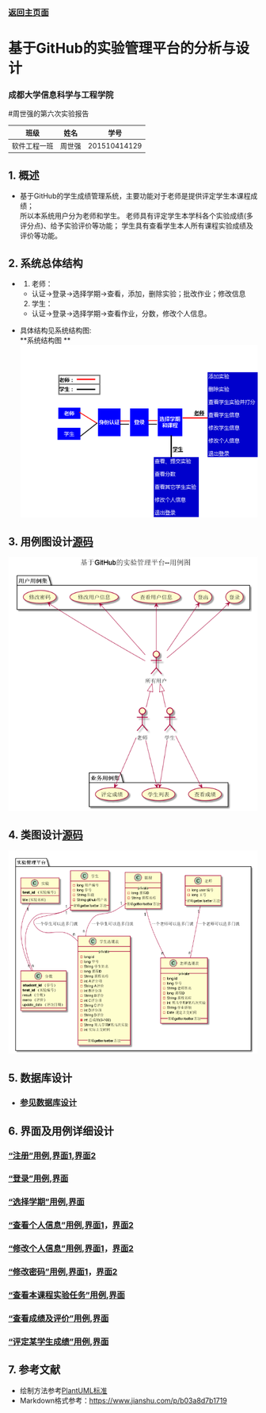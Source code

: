 ### [返回主页面](../README.md)
# 基于GitHub的实验管理平台的分析与设计

### 成都大学信息科学与工程学院

#周世强的第六次实验报告   


|班级|姓名|学号|
|:---------------:|:------------:|:------------:|
|软件工程一班|周世强|201510414129|

## 1. 概述
*   基于GitHub的学生成绩管理系统，主要功能对于老师是提供评定学生本课程成绩；  
所以本系统用户分为老师和学生。
老师具有评定学生本学科各个实验成绩(多评分点)、给予实验评价等功能；
学生具有查看学生本人所有课程实验成绩及评价等功能。  
    
## 2. 系统总体结构
*    
    1.  老师：  
    *   认证->登录->选择学期->查看，添加，删除实验；批改作业；修改信息
    2.  学生：  
    *  认证->登录->选择学期->查看作业，分数，修改个人信息。

*   具体结构见系统结构图:  
**系统结构图 **
![strut](./img/index.png)
    
## 3. 用例图设计[源码](./src/UseCase.puml)
![usecase](./img/基于GitHub的实验管理平台--用例图.png)

## 4. 类图设计[源码](./src/class.puml)
![class](./img/类图.png)

## 5. 数据库设计
- ### [参见数据库设计](./数据库表/数据库表.md)
     
## 6. 界面及用例详细设计

### [“注册”用例](./用例/regedit.md),[界面1](https://zhoushiqiang.github.io/is_analysis/test6/ui/adminregedit.html),[界面2](https://zhoushiqiang.github.io/is_analysis/test6/ui/sturegedit.html)
###

### [“登录”用例](./用例/登录.md),[界面](https://zhoushiqiang.github.io/is_analysis/test6/ui/login.html)
###

### [“选择学期”用例](./用例/选择学期.md),[界面](https://zhoushiqiang.github.io/is_analysis/test6/ui/select.html)
###

### [“查看个人信息”用例](./用例/查看个人信息.md),[界面1](https://zhoushiqiang.github.io/is_analysis/test6/ui/modfyteachself.html)，[界面2](https://zhoushiqiang.github.io/is_analysis/test6/ui/modfyyourself.html)
###

### [“修改个人信息”用例](./用例/修改个人信息.md),[界面1](https://zhoushiqiang.github.io/is_analysis/test6/ui/modfyteachself.html)，[界面2](https://zhoushiqiang.github.io/is_analysis/test6/ui/modfyyourself.html)
###

### [“修改密码”用例](./用例/修改密码.md),[界面1](https://zhoushiqiang.github.io/is_analysis/test6/ui/modfyteachself.html)，[界面2](https://zhoushiqiang.github.io/is_analysis/test6/ui/modfyyourself.html)
###

### [“查看本课程实验任务”用例](./用例/查看实验列表.md),[界面](https://zhoushiqiang.github.io/is_analysis/test6/ui/taskinfo.html)
###
### [“查看成绩及评价”用例](./用例/查看成绩列表.md),[界面](https://zhoushiqiang.github.io/is_analysis/test6/ui/progrous.html)
###
### [“评定某学生成绩”用例](./用例/评定某学生成绩.md),[界面](https://zhoushiqiang.github.io/is_analysis/test6/ui/taskinf1.html)
###




## 7. 参考文献
- 绘制方法参考[PlantUML标准](http://plantuml.com)
- Markdown格式参考：https://www.jianshu.com/p/b03a8d7b1719